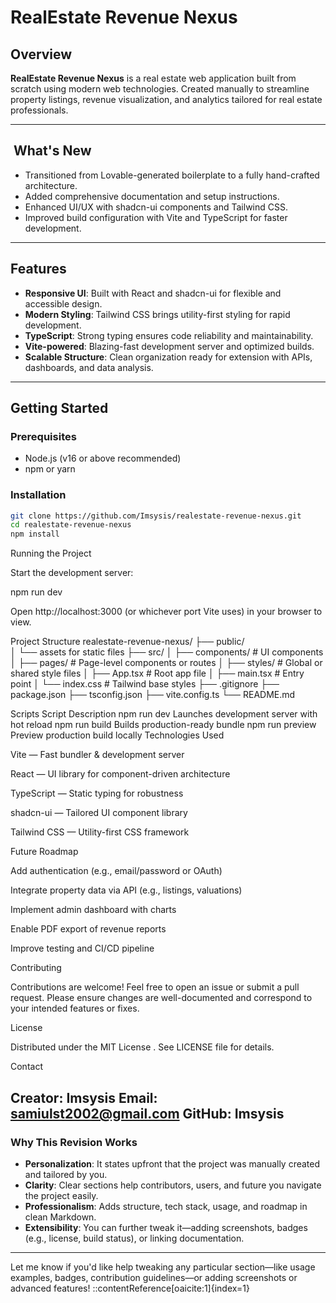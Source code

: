 # RealEstate Revenue Nexus

<!-- Optionally include a project logo or screenshot here -->

## Overview

**RealEstate Revenue Nexus** is a real estate web application built from scratch using modern web technologies. Created manually to streamline property listings, revenue visualization, and analytics tailored for real estate professionals.

---

## ​ What's New

- Transitioned from Lovable-generated boilerplate to a fully hand-crafted architecture.
- Added comprehensive documentation and setup instructions.
- Enhanced UI/UX with shadcn-ui components and Tailwind CSS.
- Improved build configuration with Vite and TypeScript for faster development.

---

##  Features

- **Responsive UI**: Built with React and shadcn-ui for flexible and accessible design.
- **Modern Styling**: Tailwind CSS brings utility-first styling for rapid development.
- **TypeScript**: Strong typing ensures code reliability and maintainability.
- **Vite-powered**: Blazing-fast development server and optimized builds.
- **Scalable Structure**: Clean organization ready for extension with APIs, dashboards, and data analysis.

---

##  Getting Started

### Prerequisites

- Node.js (v16 or above recommended)
- npm or yarn

### Installation

```bash
git clone https://github.com/Imsysis/realestate-revenue-nexus.git
cd realestate-revenue-nexus
npm install
```
Running the Project

Start the development server:

npm run dev


Open http://localhost:3000
 (or whichever port Vite uses) in your browser to view.

Project Structure
realestate-revenue-nexus/
├── public/  
│   └── assets for static files
├── src/
│   ├── components/        # UI components
│   ├── pages/             # Page-level components or routes
│   ├── styles/            # Global or shared style files
│   ├── App.tsx            # Root app file
│   ├── main.tsx           # Entry point
│   └── index.css          # Tailwind base styles
├── .gitignore
├── package.json
├── tsconfig.json
├── vite.config.ts
└── README.md

Scripts
Script	Description
npm run dev	Launches development server with hot reload
npm run build	Builds production-ready bundle
npm run preview	Preview production build locally
Technologies Used

Vite — Fast bundler & development server

React — UI library for component-driven architecture

TypeScript — Static typing for robustness

shadcn-ui — Tailored UI component library

Tailwind CSS — Utility-first CSS framework

Future Roadmap

Add authentication (e.g., email/password or OAuth)

Integrate property data via API (e.g., listings, valuations)

Implement admin dashboard with charts

Enable PDF export of revenue reports

Improve testing and CI/CD pipeline

Contributing

Contributions are welcome! Feel free to open an issue or submit a pull request. Please ensure changes are well-documented and correspond to your intended features or fixes.

License

Distributed under the MIT License
. See LICENSE file for details.

Contact

Creator: Imsysis
Email: samiulst2002@gmail.com
GitHub: Imsysis
---

###  Why This Revision Works

- **Personalization**: It states upfront that the project was manually created and tailored by you.
- **Clarity**: Clear sections help contributors, users, and future you navigate the project easily.
- **Professionalism**: Adds structure, tech stack, usage, and roadmap in clean Markdown.
- **Extensibility**: You can further tweak it—adding screenshots, badges (e.g., license, build status), or linking documentation.

---

Let me know if you'd like help tweaking any particular section—like usage examples, badges, contribution guidelines—or adding screenshots or advanced features!
::contentReference[oaicite:1]{index=1}
